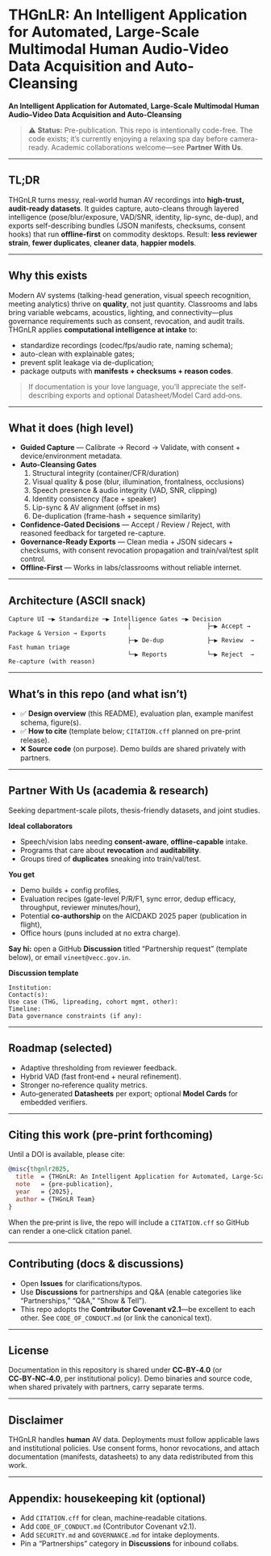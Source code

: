# THGnLR: An Intelligent Application for Automated, Large-Scale Multimodal Human Audio-Video Data Acquisition and Auto-Cleansing
**An Intelligent Application for Automated, Large-Scale Multimodal Human Audio–Video Data Acquisition and Auto-Cleansing**  

> ⚠️ **Status:** Pre-publication. This repo is intentionally code-free. The code exists; it’s currently enjoying a relaxing spa day before camera-ready. Academic collaborations welcome—see **Partner With Us**.

---

## TL;DR
THGnLR turns messy, real-world human AV recordings into **high-trust, audit-ready datasets**. It guides capture, auto-cleans through layered intelligence (pose/blur/exposure, VAD/SNR, identity, lip-sync, de-dup), and exports self-describing bundles (JSON manifests, checksums, consent hooks) that run **offline-first** on commodity desktops. Result: **less reviewer strain**, **fewer duplicates**, **cleaner data**, **happier models**.

---

## Why this exists
Modern AV systems (talking-head generation, visual speech recognition, meeting analytics) thrive on **quality**, not just quantity. Classrooms and labs bring variable webcams, acoustics, lighting, and connectivity—plus governance requirements such as consent, revocation, and audit trails. THGnLR applies **computational intelligence at intake** to:
- standardize recordings (codec/fps/audio rate, naming schema);
- auto-clean with explainable gates;
- prevent split leakage via de-duplication;
- package outputs with **manifests + checksums + reason codes**.

> If documentation is your love language, you’ll appreciate the self-describing exports and optional Datasheet/Model Card add‑ons.

---

## What it does (high level)
- **Guided Capture** — Calibrate → Record → Validate, with consent + device/environment metadata.
- **Auto-Cleansing Gates**  
  1) Structural integrity (container/CFR/duration)  
  2) Visual quality & pose (blur, illumination, frontalness, occlusions)  
  3) Speech presence & audio integrity (VAD, SNR, clipping)  
  4) Identity consistency (face + speaker)  
  5) Lip-sync & AV alignment (offset in ms)  
  6) De-duplication (frame-hash + sequence similarity)
- **Confidence-Gated Decisions** — Accept / Review / Reject, with reasoned feedback for targeted re-capture.
- **Governance-Ready Exports** — Clean media + JSON sidecars + checksums, with consent revocation propagation and train/val/test split control.
- **Offline-First** — Works in labs/classrooms without reliable internet.

---

## Architecture (ASCII snack)
```
Capture UI ─▶ Standardize ─▶ Intelligence Gates ─▶ Decision
                                 │                     ├─▶ Accept → Package & Version → Exports
                                 ├─▶ De-dup            ├─▶ Review  → Fast human triage
                                 └─▶ Reports           └─▶ Reject  → Re-capture (with reason)
```

---

## What’s in this repo (and what isn’t)
- ✅ **Design overview** (this README), evaluation plan, example manifest schema, figure(s).
- ✅ **How to cite** (template below; `CITATION.cff` planned on pre-print release).
- ❌ **Source code** (on purpose). Demo builds are shared privately with partners.

---

## Partner With Us (academia & research)
Seeking department-scale pilots, thesis-friendly datasets, and joint studies.

**Ideal collaborators**
- Speech/vision labs needing **consent-aware**, **offline-capable** intake.
- Programs that care about **revocation** and **auditability**.
- Groups tired of **duplicates** sneaking into train/val/test.

**You get**
- Demo builds + config profiles,
- Evaluation recipes (gate-level P/R/F1, sync error, dedup efficacy, throughput, reviewer minutes/hour),
- Potential **co‑authorship** on the AICDAKD 2025 paper (publication in flight),
- Office hours (puns included at no extra charge).

**Say hi:** open a GitHub **Discussion** titled “Partnership request” (template below), or email `vineet@vecc.gov.in`.  

**Discussion template**
```
Institution: 
Contact(s): 
Use case (THG, lipreading, cohort mgmt, other): 
Timeline: 
Data governance constraints (if any):
```

---

## Roadmap (selected)
- Adaptive thresholding from reviewer feedback.
- Hybrid VAD (fast front‑end + neural refinement).
- Stronger no‑reference quality metrics.
- Auto‑generated **Datasheets** per export; optional **Model Cards** for embedded verifiers.

---

## Citing this work (pre‑print forthcoming)
Until a DOI is available, please cite:
```bibtex
@misc{thgnlr2025,
  title  = {THGnLR: An Intelligent Application for Automated, Large-Scale Multimodal Human Audio–Video Data Acquisition and Auto-Cleansing},
  note   = {pre-publication},
  year   = {2025},
  author = {THGnLR Team}
}
```
When the pre‑print is live, the repo will include a `CITATION.cff` so GitHub can render a one‑click citation panel.

---

## Contributing (docs & discussions)
- Open **Issues** for clarifications/typos.
- Use **Discussions** for partnerships and Q&A (enable categories like “Partnerships,” “Q&A,” “Show & Tell”).
- This repo adopts the **Contributor Covenant v2.1**—be excellent to each other. See `CODE_OF_CONDUCT.md` (or link the canonical text).

---

## License
Documentation in this repository is shared under **CC‑BY‑4.0** (or **CC‑BY‑NC‑4.0**, per institutional policy). Demo binaries and source code, when shared privately with partners, carry separate terms.

---

## Disclaimer
THGnLR handles **human** AV data. Deployments must follow applicable laws and institutional policies. Use consent forms, honor revocations, and attach documentation (manifests, datasheets) to any data redistributed from this work.

---

## Appendix: housekeeping kit (optional)
- Add `CITATION.cff` for clean, machine‑readable citations.
- Add `CODE_OF_CONDUCT.md` (Contributor Covenant v2.1).
- Add `SECURITY.md` and `GOVERNANCE.md` for intake deployments.
- Pin a “Partnerships” category in **Discussions** for inbound collabs.
